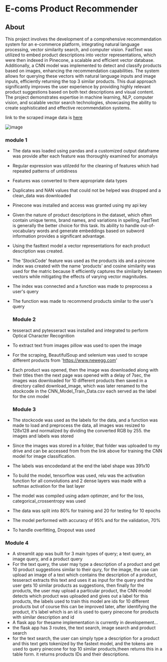 # E-coms Product Recommender

## About
This project involves the development of a comprehensive recommendation system for an e-commerce platform, integrating natural language processing, vector similarity search, and computer vision. FastText was utilized to embed product descriptions into vector representations, which were then indexed in Pinecone, a scalable and efficient vector database. Additionally, a CNN model was implemented to detect and classify products based on images, enhancing the recommendation capabilities. The system allows for querying these vectors with natural language inputs and image inputs, efficiently returning the top 3 similar products. This dual approach significantly improves the user experience by providing highly relevant product suggestions based on both text descriptions and visual content. The project demonstrates expertise in machine learning, NLP, computer vision, and scalable vector search technologies, showcasing the ability to create sophisticated and effective recommendation systems.

link to the scraped image data is [here](https://drive.google.com/drive/folders/1F4YVmGjnaF63L6JrsYvwAXVaeHd7ej5L?usp=drive_link)

![image](ecoms.gif)
### module 1
- The data was loaded using pandas and a customized output dataframe was provide after each feature was thoroughly examined for anomalys
- Regular expression was utilzedd for the cleaning of features which had repeated patterns of untidiness
- Features was converted to there appropriate data types
- Duplicates and NAN values that could not be helped was dropped and a clean_data was downloaded
  
- Pinecone was installed and access was granted using my api key
- Given the nature of product descriptions in the dataset, which often contain unique terms, brand names, and variations in spelling, FastText is generally the better choice for this task. Its ability to handle out-of-vocabulary words and generate embeddings based on subword information provides a significant advantage.
- Using the fasttext model a vector representations for each product description was created.
- The 'StockCode' feature was used as the products ids and a pincone index was created with the name 'products' and cosine similarity was used for the matric because It efficiently captures the similarity between vectors while mitigating the effects of varying vector magnitudes.
- The index was connected and a function was made to preprocess a user's query
- The function was made to recommend products similar to the user's query

  ### Module 2
- tesseract and pytesseract was installed and integrated to perform Optical Character Recognition
- To extract text from images pillow was used to open the image
- For the scraping, BeautifulSoup and selenium was used to scrape different products from 'https://www.newegg.com'
- Each product was opened, then the image was downloaded along with their titles then the next page was opened with a delay of 7sec, the images was downloaded for 10 different products then saved in a directory called download_image, which was later renamed to the stockcode in the CNN_Model_Train_Data.csv each served as the label for the cnn model
  ### Module 3
- The stockcode was used as the labels for the data, and a function was made to load and preprocess the data, all images was resized to 128x128 and normalized by dividing the converted RGB by 255. the images and labels was stored
- Since the images was stored in a folder, that folder was uploaded to my drive and can be accessed from from the link above for training the CNN model for image classification.
- The labels was encodedand at the end the label shape was 391x10
- To build the model, tensorflow was used, relu was the activation function for all convolutions and 2 dense layers was made with a softmax activation for the last layer
- The model was compiled using adam optimzer, and for the loss, categorical_crossentropy was used
- The data was split into 80% for training and 20 for testing for 10 epochs
- The model performed with accuracy of 95% and for the validation, 70%
- To handle overfitting, Dropout was used
### Module 4
- A streamlit app was built for 3 main types of query; a text query, an image query, and a product query
- For the text query, the user may type a description of a product and get 10 product suggestions similar to their qury, for the image, the use can upload an image of a text which contains the description of a product, tesseract extracts this text and uses it as input for the query and the user gets 10 similar products as suggestions, then finally for the products, the user may upload a particular product, the CNN model detects which product was uploaded and gives out a label for this products, the labels used to train this model are ids for 10 different products but of course this can be improved later, after identifying the product, it's label which is an id is used to query pinecone for products with similar description and id
 - A flask app for thesame implementation is currently in developement...
 - the flask app has 3 routes, the text search, image search and product search
 - for the text search, the user can simply type a description for a product and this text gets tokenized by the fastext model, and the tokens are used to query pinecone for top 10 similar products,theen returns this in a table form. it returns products IDs and their descriptions.
